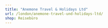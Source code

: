 ```yaml
---
title: "Anemone Travel & Holidays Ltd"
url: /london/anemone-travel-und-holidays-ltd/
shop: Reisebüro
---
```

